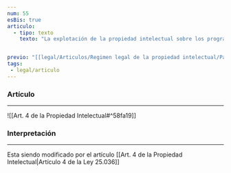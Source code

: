 ```yaml
---
num: 55
esBis: true
articulo: 
  - tipo: texto
    texto: "La explotación de la propiedad intelectual sobre los programas de computación incluirá entre otras formas los contratos de licencia para su uso o reproducción."


previo: "[[legal/Articulos/Regimen legal de la propiedad intelectual/Parte 6/Parte 6, De la venta.md|Parte 6, De la venta]]"
tags: 
 - legal/articulo
---
```

### Artículo
---
![[Art. 4 de la Propiedad Intelectual#^58fa19]]

### Interpretación
---
Esta siendo modificado por el artículo [[Art. 4 de la Propiedad Intelectual|Artículo 4 de la Ley 25.036]]